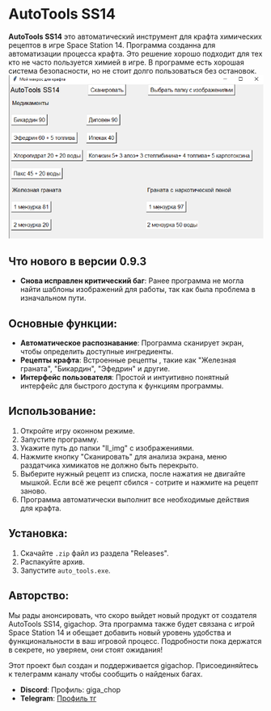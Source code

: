 # AutoTools SS14

**AutoTools SS14** это автоматический инструмент для крафта химических рецептов в игре Space Station 14. Программа созданна для автоматизации процесса крафта.
Это решение хорошо подходит для тех кто не часто пользуется химией в игре. В программе есть хорошая система безопасности, но не стоит долго пользоваться без остановок.
![AutoTools SS14 Interface](https://github.com/gigachop/AutoTools_SS14/blob/main/program0_9_2.PNG?raw=true)

## Что нового в версии 0.9.3

- **Снова исправлен критический баг**: Ранее программа не могла найти шаблоны изображений для работы, так как была проблема в изначальном пути.

## Основные функции:

- **Автоматическое распознавание**: Программа сканирует экран, чтобы определить доступные ингредиенты.
- **Рецепты крафта**: Встроенные рецепты , такие как "Железная граната", "Бикардин", "Эфедрин" и другие.
- **Интерфейс пользователя**: Простой и интуитивно понятный интерфейс для быстрого доступа к функциям программы.

## Использование:

1. Откройте игру оконном режиме.
2. Запустите программу.
3. Укажите путь до папки "ll_img" с изображениями.
4. Нажмите кнопку "Сканировать" для анализа экрана, меню раздатчика химикатов не должно быть перекрыто.
5. Выберите нужный рецепт из списка, после нажатия не двигайте мышкой. Если всё же рецепт сбился - сотрите и нажмите на рецепт заново.
6. Программа автоматически выполнит все необходимые действия для крафта.

## Установка:

1. Скачайте `.zip` файл из раздела "Releases".
2. Распакуйте архив.
3. Запустите `auto_tools.exe`.

## Авторство:

Мы рады анонсировать, что скоро выйдет новый продукт от создателя AutoTools SS14, gigachop. Эта программа также будет связана с игрой Space Station 14 и обещает добавить новый уровень удобства и функциональности в ваш игровой процесс. Подробности пока держатся в секрете, но уверяем, они стоят ожидания!

Этот проект был создан и поддерживается gigachop. 
Присоединяйтесь к телеграмм каналу чтобы сообщить о найденых багах.
- **Discord**: Профиль: giga_chop
- **Telegram**: [Профиль тг](https://t.me/giga_chop)
